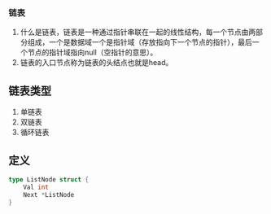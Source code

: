 ### 链表

1. 什么是链表，链表是一种通过指针串联在一起的线性结构，每一个节点由两部分组成，一个是数据域一个是指针域（存放指向下一个节点的指针），最后一个节点的指针域指向null（空指针的意思）。
2. 链表的入口节点称为链表的头结点也就是head。

## 链表类型
1. 单链表
2. 双链表
3. 循环链表

## 定义
```go
type ListNode struct {
    Val int
    Next *ListNode
}
```
